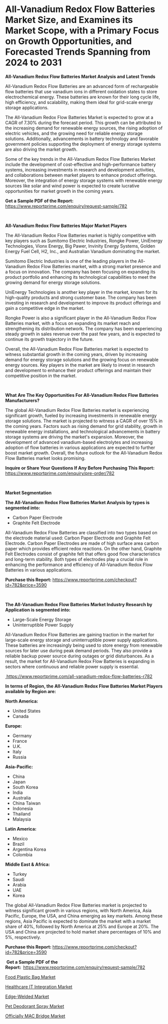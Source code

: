 <p><h1>All-Vanadium Redox Flow Batteries Market Size, and Examines its Market Scope, with a Primary Focus on Growth Opportunities, and Forecasted Trends Spanning from 2024 to 2031</h1></p><p><strong>All-Vanadium Redox Flow Batteries Market Analysis and Latest Trends</strong></p>
<p><p>All-Vanadium Redox Flow Batteries are an advanced form of rechargeable flow batteries that use vanadium ions in different oxidation states to store electrochemical energy. These batteries are known for their long cycle life, high efficiency, and scalability, making them ideal for grid-scale energy storage applications.</p><p>The All-Vanadium Redox Flow Batteries Market is expected to grow at a CAGR of 7.30% during the forecast period. This growth can be attributed to the increasing demand for renewable energy sources, the rising adoption of electric vehicles, and the growing need for reliable energy storage solutions. Additionally, advancements in battery technology and favorable government policies supporting the deployment of energy storage systems are also driving the market growth.</p><p>Some of the key trends in the All-Vanadium Redox Flow Batteries Market include the development of cost-effective and high-performance battery systems, increasing investments in research and development activities, and collaborations between market players to enhance product offerings. Moreover, the integration of energy storage systems with renewable energy sources like solar and wind power is expected to create lucrative opportunities for market growth in the coming years.</p></p>
<p><strong>Get a Sample PDF of the Report:&nbsp;</strong> <a href="https://www.reportprime.com/enquiry/request-sample/782">https://www.reportprime.com/enquiry/request-sample/782</a></p>
<p>&nbsp;</p>
<p><strong>All-Vanadium Redox Flow Batteries Major Market Players</strong></p>
<p><p>The All-Vanadium Redox Flow Batteries market is highly competitive with key players such as Sumitomo Electric Industries, Rongke Power, UniEnergy Technologies, Vionx Energy, Big Pawer, Invinity Energy Systems, Golden Energy Fuel Cell, H2, Inc., and Australian Vanadium dominating the market.</p><p>Sumitomo Electric Industries is one of the leading players in the All-Vanadium Redox Flow Batteries market, with a strong market presence and a focus on innovation. The company has been focusing on expanding its product portfolio and enhancing its technological capabilities to meet the growing demand for energy storage solutions.</p><p>UniEnergy Technologies is another key player in the market, known for its high-quality products and strong customer base. The company has been investing in research and development to improve its product offerings and gain a competitive edge in the market.</p><p>Rongke Power is also a significant player in the All-Vanadium Redox Flow Batteries market, with a focus on expanding its market reach and strengthening its distribution network. The company has been experiencing steady growth in sales revenue over the past few years, and is expected to continue its growth trajectory in the future.</p><p>Overall, the All-Vanadium Redox Flow Batteries market is expected to witness substantial growth in the coming years, driven by increasing demand for energy storage solutions and the growing focus on renewable energy sources. Key players in the market are likely to invest in research and development to enhance their product offerings and maintain their competitive position in the market.</p></p>
<p>&nbsp;</p>
<p><strong>What Are The Key Opportunities For All-Vanadium Redox Flow Batteries Manufacturers?</strong></p>
<p><p>The global All-Vanadium Redox Flow Batteries market is experiencing significant growth, fueled by increasing investments in renewable energy storage solutions. The market is projected to witness a CAGR of over 15% in the coming years. Factors such as rising demand for grid stability, growth in renewable energy installations, and technological advancements in battery storage systems are driving the market's expansion. Moreover, the development of advanced vanadium-based electrolytes and increasing adoption of flow batteries in various applications are expected to further boost market growth. Overall, the future outlook for the All-Vanadium Redox Flow Batteries market looks promising.</p></p>
<p><strong>Inquire or Share Your Questions If Any Before Purchasing This Report:</strong> <a href="https://www.reportprime.com/enquiry/pre-order/782">https://www.reportprime.com/enquiry/pre-order/782</a></p>
<p>&nbsp;</p>
<p><strong>Market Segmentation</strong></p>
<p><strong>The All-Vanadium Redox Flow Batteries Market Analysis by types is segmented into:</strong></p>
<p><ul><li>Carbon Paper Electrode</li><li>Graphite Felt Electrode</li></ul></p>
<p><p>All-Vanadium Redox Flow Batteries are classified into two types based on the electrode material used: Carbon Paper Electrode and Graphite Felt Electrode. Carbon Paper Electrodes are made of high surface area carbon paper which provides efficient redox reactions. On the other hand, Graphite Felt Electrodes consist of graphite felt that offers good flow characteristics and long-term stability. Both types of electrodes play a crucial role in enhancing the performance and efficiency of All-Vanadium Redox Flow Batteries in various applications.</p></p>
<p><strong>Purchase this Report:&nbsp;</strong><a href="https://www.reportprime.com/checkout?id=782&price=3590">https://www.reportprime.com/checkout?id=782&price=3590</a></p>
<p>&nbsp;</p>
<p><strong>The All-Vanadium Redox Flow Batteries Market Industry Research by Application is segmented into:</strong></p>
<p><ul><li>Large-Scale Energy Storage</li><li>Uninterruptible Power Supply</li></ul></p>
<p><p>All-Vanadium Redox Flow Batteries are gaining traction in the market for large-scale energy storage and uninterruptible power supply applications. These batteries are increasingly being used to store energy from renewable sources for later use during peak demand periods. They also provide a reliable backup power source during outages or grid disturbances. As a result, the market for All-Vanadium Redox Flow Batteries is expanding in sectors where continuous and reliable power supply is essential.</p></p>
<p><a href="https://www.reportprime.com/all-vanadium-redox-flow-batteries-r782">&nbsp;https://www.reportprime.com/all-vanadium-redox-flow-batteries-r782</a></p>
<p><strong>In terms of Region, the All-Vanadium Redox Flow Batteries Market Players available by Region are:</strong></p>
<p>
    <p> <strong> North America: </strong>
        <ul>
            <li>United States</li>
            <li>Canada</li>
        </ul>
        </p> 
    <p> <strong> Europe: </strong>
        <ul>
            <li>Germany</li>
            <li>France</li>
            <li>U.K.</li>
            <li>Italy</li>
            <li>Russia</li>
        </ul>
        </p> 
    <p> <strong> Asia-Pacific: </strong>
        <ul>
            <li>China</li>
            <li>Japan</li>
            <li>South Korea</li>
            <li>India</li>
            <li>Australia</li>
            <li>China Taiwan</li>
            <li>Indonesia</li>
            <li>Thailand</li>
            <li>Malaysia</li>
        </ul>
        </p> 
    <p> <strong> Latin America: </strong>
        <ul>
            <li>Mexico</li>
            <li>Brazil</li>
            <li>Argentina Korea</li>
            <li>Colombia</li>
        </ul>
        </p> 
    <p> <strong> Middle East & Africa: </strong>
        <ul>
            <li>Turkey</li>
            <li>Saudi</li>
            <li>Arabia</li>
            <li>UAE</li>
            <li>Korea</li>
        </ul>
    </p>
    </p>
<p><p>The global All-Vanadium Redox Flow Batteries market is projected to witness significant growth in various regions, with North America, Asia Pacific, Europe, the USA, and China emerging as key markets. Among these regions, Asia Pacific is expected to dominate the market with a market share of 40%, followed by North America at 25% and Europe at 20%. The USA and China are projected to hold market share percentages of 10% and 5%, respectively.</p></p>
<p><strong>Purchase this Report: </strong><a href="https://www.reportprime.com/checkout?id=782&price=3590">https://www.reportprime.com/checkout?id=782&price=3590</a></p>
<p>&nbsp;<strong>Get a Sample PDF of the Report:&nbsp;&nbsp;</strong><a href="https://www.reportprime.com/enquiry/request-sample/782">https://www.reportprime.com/enquiry/request-sample/782</a></p>
<p><strong></strong></p>
<p><p><a href="https://www.linkedin.com/pulse/food-plastic-bag-market-investigation-amp-industry-evolution-qkcue">Food Plastic Bag Market</a></p><p><a href="https://issuu.com/reportprime-2/docs/healthcare-it-integration-market-size-2030.pptx">Healthcare IT Integration Market</a></p><p><a href="https://medium.com/@haangelat16/edge-welded-market-a-global-and-regional-analysis-focus-on-region-country-level-analysis-and-2a9966283be0">Edge-Welded Market</a></p><p><a href="https://www.linkedin.com/pulse/insights-pet-deodorant-spray-market-share-competitive-landscape-d6wfe">Pet Deodorant Spray Market</a></p><p><a href="https://medium.com/@haangelat16/officially-mac-bridge-market-outlook-complete-industry-analysis-2024-to-2031-d91e178d51a4">Officially MAC Bridge Market</a></p></p>